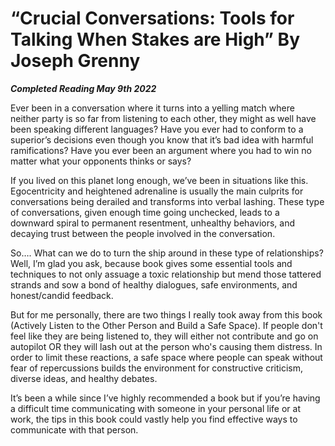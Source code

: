 # “Crucial Conversations: Tools for Talking When Stakes are High” By Joseph Grenny

***Completed Reading May 9th 2022***

Ever been in a conversation where it turns into a yelling match where neither party is so far from listening to each other, they might as well have been speaking different languages? Have you ever had to conform to a superior’s decisions even though you know that it’s bad idea with harmful ramifications? Have you ever been an argument where you had to win no matter what your opponents thinks or says?

If you lived on this planet long enough, we’ve been in situations like this. Egocentricity and heightened adrenaline is usually the main culprits for conversations being derailed and transforms into verbal lashing. These type of conversations, given enough time going unchecked, leads to a downward spiral to permanent resentment, unhealthy behaviors, and decaying trust between the people involved in the conversation.

So…. What can we do to turn the ship around in these type of relationships? Well, I’m glad you ask, because book gives some essential tools and techniques to not only assuage a toxic relationship but mend those tattered strands and sow a bond of healthy dialogues, safe environments, and honest/candid feedback.

But for me personally, there are two things I really took away from this book (Actively Listen to the Other Person and Build a Safe Space). If people don't feel like they are being listened to, they will either not contribute and go on autopilot OR they will lash out at the person who's causing them distress. In order to limit these reactions, a safe space where people can speak without fear of repercussions builds the environment for constructive criticism, diverse ideas, and healthy debates.

It’s been a while since I’ve highly recommended a book but if you’re having a difficult time communicating with someone in your personal life or at work, the tips in this book could vastly help you find effective ways to communicate with that person.
